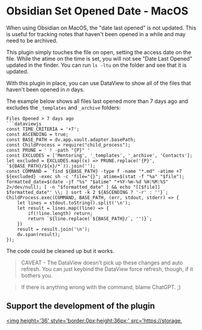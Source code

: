 # Obsidian Set Opened Date - MacOS

When using Obsidian on MacOS, the "date last opened" is not updated. This is useful for tracking notes that haven't been opened in a while and may need to be archived.

This plugin simply touches the file on open, setting the access date on the file. While the atime on the time is set, you will not see "Date Last Opened" updated in the finder. You can run `ls -ltu` on the folder and see that it is updated.

With this plugin in place, you can use DataView to show all of the files that haven't been opened in *n* days.

The example below shows all files last opened more than 7 days ago and excludes the `_templates` and `_archive` folders:

```
Files Opened > 7 days ago
```dataviewjs
const TIME_CRITERIA = '+7';
const ASCENDING = true;
const BASE_PATH = dv.app.vault.adapter.basePath;
const ChildProcess = require("child_process");
const PRUNE = ' ! -path "{P}" '
const EXCLUDES = ['Mentoring', '_templates', '_archive', 'Contacts'];
let excluded = EXCLUDES.map((x) => PRUNE.replace('{P}', `${BASE_PATH}/${x}/*`)).join('');
const COMMAND = `find ${BASE_PATH} -type f -name "*.md" -atime +7 ${excluded} -exec sh -c 'file="{}"; atime=$(stat -f "%a" "$file"); formatted_date=$(date -jf "%s" "$atime" "+%Y-%m-%d %H:%M:%S" 2>/dev/null); [ -n "$formatted_date" ] && echo "[[$file]] $formatted_date"' \\; | sort -k 2 ${ASCENDING ? '-r' : ''}`;
ChildProcess.exec(COMMAND, BASE_PATH, (err, stdout, stderr) => {
	let lines = stdout.toString().split('\n');
	let result = lines.map((line) => {
		if(!line.length) return;
		return `${line.replace(`${BASE_PATH}/`, '')}`;
	})
	result = result.join('\n');
	dv.span(result);
});
```

The code could be cleaned up but it works.

> CAVEAT - The DataView doesn't pick up these changes and auto refresh. You can just keybind the DataView force refresh, though, if it bothers you.

> If there is anything wrong with the command, blame ChatGPT. ;)

## Support the development of the plugin

<a href='https://ko-fi.com/JEBoothjr' target='_blank'><img height='36' style='border:0px;height:36px;' src='https://storage.
